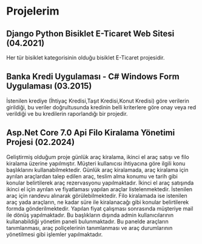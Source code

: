 # Projelerim

## Django Python Bisiklet E-Ticaret Web Sitesi (04.2021)
Her tür bisiklet kategorisinin olduğu bisiklet E-Ticaret projesidir.

## Banka Kredi Uygulaması - C# Windows Form Uygulaması (03.2015)
İstenilen krediye (İhtiyaç Kredisi,Taşıt Kredisi,Konut Kredisi) göre verilerin girildiği, bu veriler doğrultusunda kredinin belli kriterlere göre onay veya red verildiği ve bu kredilerin raporlandığı bir projedir.

## Asp.Net Core 7.0 Api Filo Kiralama Yönetimi Projesi (02.2024)
Geliştirmiş olduğum proje günlük araç kiralama, ikinci el araç satışı ve filo kiralama üzerine yapılmıştır. Müşteri kullanıcısı ihtiyacına göre ilgili konu başlıklarını kullanabilmektedir. Günlük araç kiralamada, araç kiralama için ayrılan araçlardan talep edilen araç, teslim alma konumu ve tarih gibi konular belirtilerek araç rezervasyonu yapılmaktadır. İkinci el araç satışında ikinci el için ayrılan ve fiyatlaması yapılan araçlar listelenmektedir. İstenilen araç için randevu alınarak görülebilmektedir. Filo kiralamada ise istenilen araç yada araçların, ne kadar süre ile kiralanacağı gibi konular belirtilerek formda gönderilmektedir. Yapılan fiyat çalışması sonrasında müşteriye mail ile dönüş yapılmaktadır. Bu başlıkların dışında admin kullanıcılarının kullanabildiği yönetim paneli bulunmaktadır. Bu panelde araçların tanımlanması, araç poliçelerinin tanımlanması ve araç durumlarının yönetilmesi gibi işlemler yapılmaktadır.

